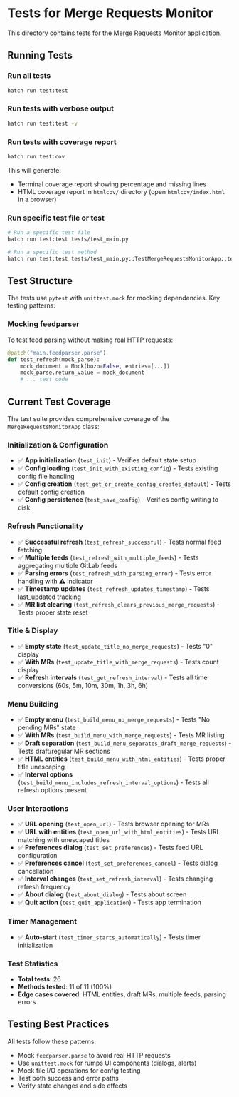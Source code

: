 # Tests for Merge Requests Monitor

This directory contains tests for the Merge Requests Monitor application.

## Running Tests

### Run all tests
```bash
hatch run test:test
```

### Run tests with verbose output
```bash
hatch run test:test -v
```

### Run tests with coverage report
```bash
hatch run test:cov
```

This will generate:
- Terminal coverage report showing percentage and missing lines
- HTML coverage report in `htmlcov/` directory (open `htmlcov/index.html` in a browser)

### Run specific test file or test
```bash
# Run a specific test file
hatch run test:test tests/test_main.py

# Run a specific test method
hatch run test:test tests/test_main.py::TestMergeRequestsMonitorApp::test_init
```

## Test Structure

The tests use `pytest` with `unittest.mock` for mocking dependencies. Key testing patterns:

### Mocking feedparser
To test feed parsing without making real HTTP requests:
```python
@patch("main.feedparser.parse")
def test_refresh(mock_parse):
    mock_document = Mock(bozo=False, entries=[...])
    mock_parse.return_value = mock_document
    # ... test code
```

## Current Test Coverage

The test suite provides comprehensive coverage of the `MergeRequestsMonitorApp` class:

### Initialization & Configuration
- ✅ **App initialization** (`test_init`) - Verifies default state setup
- ✅ **Config loading** (`test_init_with_existing_config`) - Tests existing config file handling
- ✅ **Config creation** (`test_get_or_create_config_creates_default`) - Tests default config creation
- ✅ **Config persistence** (`test_save_config`) - Verifies config writing to disk

### Refresh Functionality
- ✅ **Successful refresh** (`test_refresh_successful`) - Tests normal feed fetching
- ✅ **Multiple feeds** (`test_refresh_with_multiple_feeds`) - Tests aggregating multiple GitLab feeds
- ✅ **Parsing errors** (`test_refresh_with_parsing_error`) - Tests error handling with ⚠️ indicator
- ✅ **Timestamp updates** (`test_refresh_updates_timestamp`) - Tests last_updated tracking
- ✅ **MR list clearing** (`test_refresh_clears_previous_merge_requests`) - Tests proper state reset

### Title & Display
- ✅ **Empty state** (`test_update_title_no_merge_requests`) - Tests "0" display
- ✅ **With MRs** (`test_update_title_with_merge_requests`) - Tests count display
- ✅ **Refresh intervals** (`test_get_refresh_interval`) - Tests all time conversions (60s, 5m, 10m, 30m, 1h, 3h, 6h)

### Menu Building
- ✅ **Empty menu** (`test_build_menu_no_merge_requests`) - Tests "No pending MRs" state
- ✅ **With MRs** (`test_build_menu_with_merge_requests`) - Tests MR listing
- ✅ **Draft separation** (`test_build_menu_separates_draft_merge_requests`) - Tests draft/regular MR sections
- ✅ **HTML entities** (`test_build_menu_with_html_entities`) - Tests proper title unescaping
- ✅ **Interval options** (`test_build_menu_includes_refresh_interval_options`) - Tests all refresh options present

### User Interactions
- ✅ **URL opening** (`test_open_url`) - Tests browser opening for MRs
- ✅ **URL with entities** (`test_open_url_with_html_entities`) - Tests URL matching with unescaped titles
- ✅ **Preferences dialog** (`test_set_preferences`) - Tests feed URL configuration
- ✅ **Preferences cancel** (`test_set_preferences_cancel`) - Tests dialog cancellation
- ✅ **Interval changes** (`test_set_refresh_interval`) - Tests changing refresh frequency
- ✅ **About dialog** (`test_about_dialog`) - Tests about screen
- ✅ **Quit action** (`test_quit_application`) - Tests app termination

### Timer Management
- ✅ **Auto-start** (`test_timer_starts_automatically`) - Tests timer initialization

### Test Statistics
- **Total tests**: 26
- **Methods tested**: 11 of 11 (100%)
- **Edge cases covered**: HTML entities, draft MRs, multiple feeds, parsing errors

## Testing Best Practices

All tests follow these patterns:
- Mock `feedparser.parse` to avoid real HTTP requests
- Use `unittest.mock` for rumps UI components (dialogs, alerts)
- Mock file I/O operations for config testing
- Test both success and error paths
- Verify state changes and side effects
